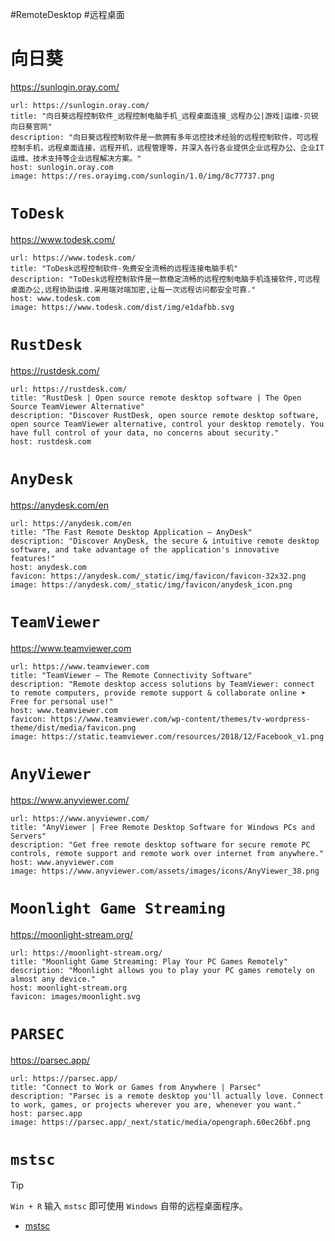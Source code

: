 #RemoteDesktop #远程桌面
# 向日葵

https://sunlogin.oray.com/

```cardlink
url: https://sunlogin.oray.com/
title: "向日葵远程控制软件_远程控制电脑手机_远程桌面连接_远程办公|游戏|运维-贝锐向日葵官网"
description: "向日葵远程控制软件是一款拥有多年远控技术经验的远程控制软件，可远程控制手机，远程桌面连接，远程开机，远程管理等，并深入各行各业提供企业远程办公、企业IT运维、技术支持等企业远程解决方案。"
host: sunlogin.oray.com
image: https://res.orayimg.com/sunlogin/1.0/img/8c77737.png
```

# `ToDesk`

https://www.todesk.com/

```cardlink
url: https://www.todesk.com/
title: "ToDesk远程控制软件-免费安全流畅的远程连接电脑手机"
description: "ToDesk远程控制软件是一款稳定流畅的远程控制电脑手机连接软件,可远程桌面办公,远程协助运维.采用端对端加密,让每一次远程访问都安全可靠."
host: www.todesk.com
image: https://www.todesk.com/dist/img/e1dafbb.svg
```

# `RustDesk`

https://rustdesk.com/

```cardlink
url: https://rustdesk.com/
title: "RustDesk | Open source remote desktop software | The Open Source TeamViewer Alternative"
description: "Discover RustDesk, open source remote desktop software, open source TeamViewer alternative, control your desktop remotely. You have full control of your data, no concerns about security."
host: rustdesk.com
```

# `AnyDesk`

https://anydesk.com/en

```cardlink
url: https://anydesk.com/en
title: "The Fast Remote Desktop Application – AnyDesk"
description: "Discover AnyDesk, the secure & intuitive remote desktop software, and take advantage of the application's innovative features!"
host: anydesk.com
favicon: https://anydesk.com/_static/img/favicon/favicon-32x32.png
image: https://anydesk.com/_static/img/favicon/anydesk_icon.png
```

# `TeamViewer`

https://www.teamviewer.com

```cardlink
url: https://www.teamviewer.com
title: "TeamViewer – The Remote Connectivity Software"
description: "Remote desktop access solutions by TeamViewer: connect to remote computers, provide remote support & collaborate online ➤ Free for personal use!"
host: www.teamviewer.com
favicon: https://www.teamviewer.com/wp-content/themes/tv-wordpress-theme/dist/media/favicon.png
image: https://static.teamviewer.com/resources/2018/12/Facebook_v1.png
```

# `AnyViewer`

https://www.anyviewer.com/

```cardlink
url: https://www.anyviewer.com/
title: "AnyViewer | Free Remote Desktop Software for Windows PCs and Servers"
description: "Get free remote desktop software for secure remote PC controls, remote support and remote work over internet from anywhere."
host: www.anyviewer.com
image: https://www.anyviewer.com/assets/images/icons/AnyViewer_38.png
```

# `Moonlight Game Streaming`

https://moonlight-stream.org/

```cardlink
url: https://moonlight-stream.org/
title: "Moonlight Game Streaming: Play Your PC Games Remotely"
description: "Moonlight allows you to play your PC games remotely on almost any device."
host: moonlight-stream.org
favicon: images/moonlight.svg
```

# `PARSEC`

https://parsec.app/

```cardlink
url: https://parsec.app/
title: "Connect to Work or Games from Anywhere | Parsec"
description: "Parsec is a remote desktop you'll actually love. Connect to work, games, or projects wherever you are, whenever you want."
host: parsec.app
image: https://parsec.app/_next/static/media/opengraph.60ec26bf.png
```

# `mstsc`

> [!tip]
> `Win + R` 输入 `mstsc` 即可使用 `Windows` 自带的远程桌面程序。

- [mstsc](https://learn.microsoft.com/en-us/windows-server/administration/windows-commands/mstsc)